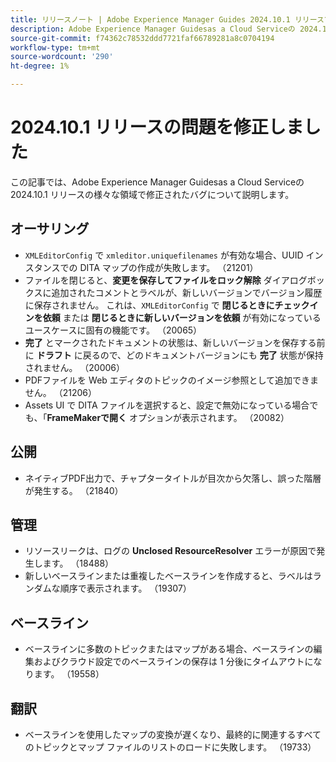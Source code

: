 ```yaml
---
title: リリースノート | Adobe Experience Manager Guides 2024.10.1 リリースでの問題を修正しました
description: Adobe Experience Manager Guidesas a Cloud Serviceの 2024.10.1 リリースのバグ修正について説明します。
source-git-commit: f74362c78532ddd7721faf66789281a8c0704194
workflow-type: tm+mt
source-wordcount: '290'
ht-degree: 1%

---
```


# 2024.10.1 リリースの問題を修正しました

この記事では、Adobe Experience Manager Guidesas a Cloud Serviceの 2024.10.1 リリースの様々な領域で修正されたバグについて説明します。

## オーサリング

- `XMLEditorConfig` で `xmleditor.uniquefilenames` が有効な場合、UUID インスタンスでの DITA マップの作成が失敗します。 （21201）
- ファイルを閉じると、**変更を保存してファイルをロック解除** ダイアログボックスに追加されたコメントとラベルが、新しいバージョンでバージョン履歴に保存されません。 これは、`XMLEditorConfig` で **閉じるときにチェックインを依頼** または **閉じるときに新しいバージョンを依頼** が有効になっているユースケースに固有の機能です。 （20065）
- **完了** とマークされたドキュメントの状態は、新しいバージョンを保存する前に **ドラフト** に戻るので、どのドキュメントバージョンにも **完了** 状態が保持されません。 （20006）
- PDFファイルを Web エディタのトピックのイメージ参照として追加できません。 （21206）
- Assets UI で DITA ファイルを選択すると、設定で無効になっている場合でも、「**FrameMakerで開く** オプションが表示されます。 （20082）

## 公開

- ネイティブPDF出力で、チャプタータイトルが目次から欠落し、誤った階層が発生する。 （21840）


## 管理

- リソースリークは、ログの **Unclosed ResourceResolver** エラーが原因で発生します。 （18488）
- 新しいベースラインまたは重複したベースラインを作成すると、ラベルはランダムな順序で表示されます。 （19307）


## ベースライン

- ベースラインに多数のトピックまたはマップがある場合、ベースラインの編集およびクラウド設定でのベースラインの保存は 1 分後にタイムアウトになります。 （19558）

## 翻訳

- ベースラインを使用したマップの変換が遅くなり、最終的に関連するすべてのトピックとマップ ファイルのリストのロードに失敗します。 （19733）